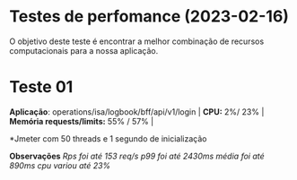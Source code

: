 # Testes de perfomance (2023-02-16)

O objetivo deste teste é encontrar a melhor combinação de recursos computacionais para a nossa aplicação.

# Teste 01

**Aplicação**: 
operations/isa/logbook/bff/api/v1/login |
**CPU:**
2%/ 23% |
**Memória requests/limits:**
55% / 57% |


*Jmeter com 50 threads e 1 segundo de inicialização

**Observações**
*Rps foi até 153 req/s*
*p99 foi até 2430ms*
*média foi até 890ms*
*cpu variou até 23%*






